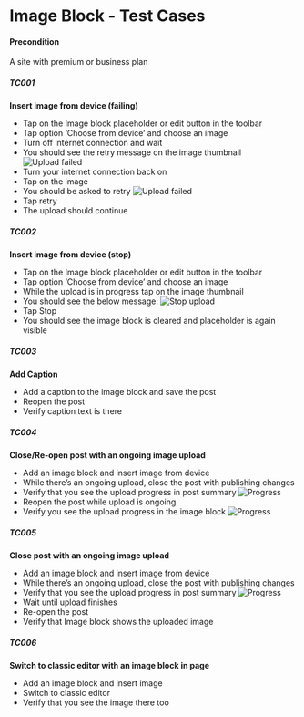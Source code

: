 
# Image Block - Test Cases

#### **Precondition**

A site with premium or business plan

##### TC001

**Insert image from device (failing)**

-   Tap on the Image block placeholder or edit button in the toolbar
-   Tap option ‘Choose from device’ and choose an image
-   Turn off internet connection and wait
-   You should see the retry message on the image thumbnail
![Upload failed](../resources/image-upload-failed.png)
-   Turn your internet connection back on
-   Tap on the image
-   You should be asked to retry
![Upload failed](../resources/retry-upload.png)
-   Tap retry
-   The upload should continue

##### TC002

**Insert image from device (stop)**

-   Tap on the Image block placeholder or edit button in the toolbar
-   Tap option ‘Choose from device’ and choose an image
-   While the upload is in progress tap on the image thumbnail
-   You should see the below message:
![Stop upload](../resources/cancel-upload.png)
-   Tap Stop
-   You should see the image block is cleared and placeholder is again visible

##### TC003

**Add Caption**

-   Add a caption to the image block and save the post
-   Reopen the post
-   Verify caption text is there


##### TC004

**Close/Re-open post with an ongoing image upload**

-   Add an image block and insert image from device
-   While there’s an ongoing upload, close the post with publishing changes
-   Verify that you see the upload progress in post summary
![Progress](../resources/upload-progress-posts-list.png)
-   Reopen the post while upload is ongoing
-   Verify you see the upload progress in the image block
![Progress](../resources/upload-progress-image.png)

##### TC005

**Close post with an ongoing image upload**

-   Add an image block and insert image from device
-   While there’s an ongoing upload, close the post with publishing changes
-   Verify that you see the upload progress in post summary
![Progress](../resources/upload-progress-posts-list.png)
-   Wait until upload finishes
-   Re-open the post
-   Verify that Image block shows the uploaded image

##### TC006

**Switch to classic editor with an image block in page**

-   Add an image block and insert image
-   Switch to classic editor
-   Verify that you see the image there too



